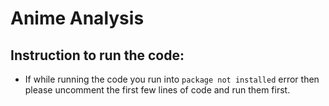 # Anime Analysis

## Instruction to run the code:
- If while running the code you run into `package not installed` error then please uncomment the first few lines of code and run them first.
